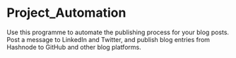 # Project_Automation
Use this programme to automate the publishing process for your blog posts. Post a message to LinkedIn and Twitter, and publish blog entries from Hashnode to GitHub and other blog platforms.
